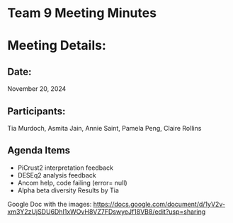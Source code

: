 # Team 9 Meeting Minutes 
# Meeting Details:
## Date: 
November 20, 2024

## Participants:
Tia Murdoch, Asmita Jain, Annie Saint, Pamela Peng, Claire Rollins

## Agenda Items
- PiCrust2 interpretation feedback
- DESEq2 analysis feedback
-   Ancom help, code failing (error= null)
- Alpha beta diversity Results by Tia

Google Doc with the images: https://docs.google.com/document/d/1yV2v-xm3Y2zUjSDU6DhI1xWOvH8VZ7FDswyeJf18VB8/edit?usp=sharing

